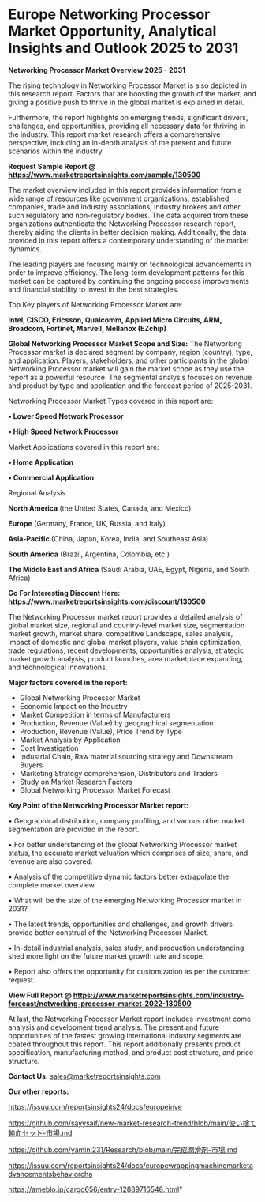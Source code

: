 # Europe Networking Processor Market Opportunity, Analytical Insights and Outlook 2025 to 2031

<Strong> Networking Processor Market Overview 2025 - 2031</strong>

The rising technology in Networking Processor Market is also depicted in this research report. Factors that are boosting the growth of the market, and giving a positive push to thrive in the global market is explained in detail.

Furthermore, the report highlights on emerging trends, significant drivers, challenges, and opportunities, providing all necessary data for thriving in the industry. This report market research offers a comprehensive perspective, including an in-depth analysis of the present and future scenarios within the industry.

<strong>Request Sample Report @ <a href=https://www.marketreportsinsights.com/sample/130500>https://www.marketreportsinsights.com/sample/130500</a></strong>

The market overview included in this report provides information from a wide range of resources like government organizations, established companies, trade and industry associations, industry brokers and other such regulatory and non-regulatory bodies. The data acquired from these organizations authenticate the Networking Processor research report, thereby aiding the clients in better decision making. Additionally, the data provided in this report offers a contemporary understanding of the market dynamics.

The leading players are focusing mainly on technological advancements in order to improve efficiency. The long-term development patterns for this market can be captured by continuing the ongoing process improvements and financial stability to invest in the best strategies.

Top Key players of Networking Processor Market are:

<strong>Intel, CISCO, Ericsson, Qualcomm, Applied Micro Circuits, ARM, Broadcom, Fortinet, Marvell, Mellanox (EZchip)</strong>

<strong><b>Global Networking Processor Market Scope and Size:</b></strong>
The Networking Processor market is declared segment by company, region (country), type, and application. Players, stakeholders, and other participants in the global Networking Processor market will gain the market scope as they use the report as a powerful resource. The segmental analysis focuses on revenue and product by type and application and the forecast period of 2025-2031.

Networking Processor Market Types covered in this report are:

<strong>• Lower Speed Network Processor

• High Speed Network Processor</strong>

Market Applications covered in this report are:

<strong>• Home Application

• Commercial Application</strong> 

Regional Analysis

<strong>North America</strong> (the United States, Canada, and Mexico)

<strong>Europe</strong> (Germany, France, UK, Russia, and Italy)

<strong>Asia-Pacific</strong> (China, Japan, Korea, India, and Southeast Asia)

<strong>South America</strong> (Brazil, Argentina, Colombia, etc.)

<strong>The Middle East and Africa</strong> (Saudi Arabia, UAE, Egypt, Nigeria, and South Africa)

<strong>Go For Interesting Discount Here: <a href=https://www.marketreportsinsights.com/discount/130500>https://www.marketreportsinsights.com/discount/130500</a></strong>

The Networking Processor market report provides a detailed analysis of global market size, regional and country-level market size, segmentation market growth, market share, competitive Landscape, sales analysis, impact of domestic and global market players, value chain optimization, trade regulations, recent developments, opportunities analysis, strategic market growth analysis, product launches, area marketplace expanding, and technological innovations.

<strong><b>Major factors covered in the report:</b></strong>
<ul>
  <li>Global Networking Processor Market </li>
  <li>Economic Impact on the Industry</li>
  <li>Market Competition in terms of Manufacturers</li>
  <li>Production, Revenue (Value) by geographical segmentation</li>
  <li>Production, Revenue (Value), Price Trend by Type</li>
  <li>Market Analysis by Application</li>
  <li>Cost Investigation</li>
  <li>Industrial Chain, Raw material sourcing strategy and Downstream Buyers</li>
  <li>Marketing Strategy comprehension, Distributors and Traders</li>
  <li>Study on Market Research Factors</li>
  <li>Global Networking Processor Market Forecast</li>
</ul>

<strong><b>Key Point of the Networking Processor Market report:</b></strong>

• Geographical distribution, company profiling, and various other market segmentation are provided in the report.

• For better understanding of the global Networking Processor market status, the accurate market valuation which comprises of size, share, and revenue are also covered.

• Analysis of the competitive dynamic factors better extrapolate the complete market overview

• What will be the size of the emerging Networking Processor market in 2031?

• The latest trends, opportunities and challenges, and growth drivers provide better construal of the Networking Processor Market.

• In-detail industrial analysis, sales study, and production understanding shed more light on the future market growth rate and scope.

• Report also offers the opportunity for customization as per the customer request.

<strong><b>View Full Report @ <a href=https://www.marketreportsinsights.com/industry-forecast/networking-processor-market-2022-130500>https://www.marketreportsinsights.com/industry-forecast/networking-processor-market-2022-130500</a></b></strong>


At last, the Networking Processor Market report includes investment come analysis and development trend analysis. The present and future opportunities of the fastest growing international industry segments are coated throughout this report. This report additionally presents product specification, manufacturing method, and product cost structure, and price structure.

<strong>Contact Us:</strong>
sales@marketreportsinsights.com

<strong>Our other reports:</strong>

<a href=https://issuu.com/reportsinsights24/docs/europeinve>https://issuu.com/reportsinsights24/docs/europeinve</a>

<a href=https://github.com/sayysaif/new-market-research-trend/blob/main/使い捨て輸血セット-市場.md>https://github.com/sayysaif/new-market-research-trend/blob/main/使い捨て輸血セット-市場.md</a>

<a href=https://github.com/yamini231/Research/blob/main/完成潤滑剤-市場.md>https://github.com/yamini231/Research/blob/main/完成潤滑剤-市場.md</a>

<a href=https://issuu.com/reportsinsights24/docs/europewrappingmachinemarketadvancementsbehaviorcha>https://issuu.com/reportsinsights24/docs/europewrappingmachinemarketadvancementsbehaviorcha</a>

<a href=https://ameblo.jp/cargo656/entry-12889716548.html>https://ameblo.jp/cargo656/entry-12889716548.html</a>"
